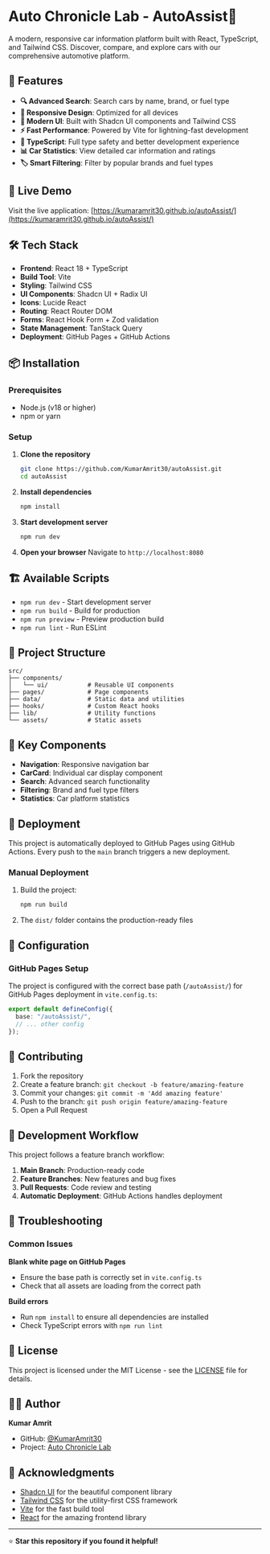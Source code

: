 # Auto Chronicle Lab - AutoAssist🚗

A modern, responsive car information platform built with React, TypeScript, and Tailwind CSS. Discover, compare, and explore cars with our comprehensive automotive platform.

## 🌟 Features

- **🔍 Advanced Search**: Search cars by name, brand, or fuel type
- **📱 Responsive Design**: Optimized for all devices
- **🎨 Modern UI**: Built with Shadcn UI components and Tailwind CSS
- **⚡ Fast Performance**: Powered by Vite for lightning-fast development
- **🔧 TypeScript**: Full type safety and better development experience
- **📊 Car Statistics**: View detailed car information and ratings
- **🏷️ Smart Filtering**: Filter by popular brands and fuel types

## 🚀 Live Demo

Visit the live application: [https://kumaramrit30.github.io/autoAssist/](https://kumaramrit30.github.io/autoAssist/)

## 🛠️ Tech Stack

- **Frontend**: React 18 + TypeScript
- **Build Tool**: Vite
- **Styling**: Tailwind CSS
- **UI Components**: Shadcn UI + Radix UI
- **Icons**: Lucide React
- **Routing**: React Router DOM
- **Forms**: React Hook Form + Zod validation
- **State Management**: TanStack Query
- **Deployment**: GitHub Pages + GitHub Actions

## 📦 Installation

### Prerequisites

- Node.js (v18 or higher)
- npm or yarn

### Setup

1. **Clone the repository**

   ```bash
   git clone https://github.com/KumarAmrit30/autoAssist.git
   cd autoAssist
   ```

2. **Install dependencies**

   ```bash
   npm install
   ```

3. **Start development server**

   ```bash
   npm run dev
   ```

4. **Open your browser**
   Navigate to `http://localhost:8080`

## 🏗️ Available Scripts

- `npm run dev` - Start development server
- `npm run build` - Build for production
- `npm run preview` - Preview production build
- `npm run lint` - Run ESLint

## 📁 Project Structure

```
src/
├── components/
│   └── ui/           # Reusable UI components
├── pages/            # Page components
├── data/             # Static data and utilities
├── hooks/            # Custom React hooks
├── lib/              # Utility functions
└── assets/           # Static assets
```

## 🎯 Key Components

- **Navigation**: Responsive navigation bar
- **CarCard**: Individual car display component
- **Search**: Advanced search functionality
- **Filtering**: Brand and fuel type filters
- **Statistics**: Car platform statistics

## 🚀 Deployment

This project is automatically deployed to GitHub Pages using GitHub Actions. Every push to the `main` branch triggers a new deployment.

### Manual Deployment

1. Build the project:

   ```bash
   npm run build
   ```

2. The `dist/` folder contains the production-ready files

## 🔧 Configuration

### GitHub Pages Setup

The project is configured with the correct base path (`/autoAssist/`) for GitHub Pages deployment in `vite.config.ts`:

```typescript
export default defineConfig({
  base: "/autoAssist/",
  // ... other config
});
```

## 🤝 Contributing

1. Fork the repository
2. Create a feature branch: `git checkout -b feature/amazing-feature`
3. Commit your changes: `git commit -m 'Add amazing feature'`
4. Push to the branch: `git push origin feature/amazing-feature`
5. Open a Pull Request

## 📝 Development Workflow

This project follows a feature branch workflow:

1. **Main Branch**: Production-ready code
2. **Feature Branches**: New features and bug fixes
3. **Pull Requests**: Code review and testing
4. **Automatic Deployment**: GitHub Actions handles deployment

## 🐛 Troubleshooting

### Common Issues

**Blank white page on GitHub Pages**

- Ensure the base path is correctly set in `vite.config.ts`
- Check that all assets are loading from the correct path

**Build errors**

- Run `npm install` to ensure all dependencies are installed
- Check TypeScript errors with `npm run lint`

## 📄 License

This project is licensed under the MIT License - see the [LICENSE](LICENSE) file for details.

## 👨‍💻 Author

**Kumar Amrit**

- GitHub: [@KumarAmrit30](https://github.com/KumarAmrit30)
- Project: [Auto Chronicle Lab](https://github.com/KumarAmrit30/autoAssist)

## 🙏 Acknowledgments

- [Shadcn UI](https://ui.shadcn.com/) for the beautiful component library
- [Tailwind CSS](https://tailwindcss.com/) for the utility-first CSS framework
- [Vite](https://vitejs.dev/) for the fast build tool
- [React](https://reactjs.org/) for the amazing frontend library

---

⭐ **Star this repository if you found it helpful!**
